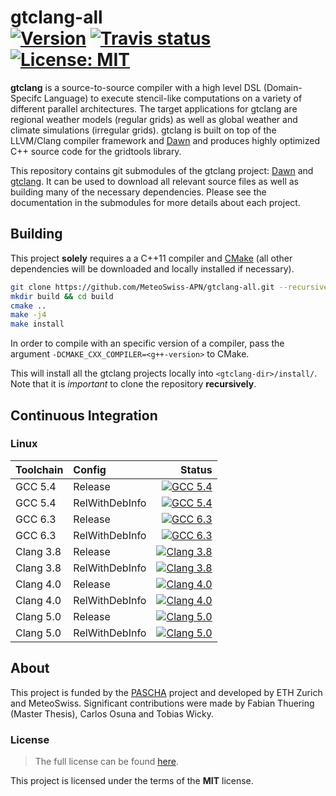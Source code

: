 gtclang-all <br/> <a target="_blank" href="http://semver.org">![Version][Version.Badge]</a> <a target="_blank" href="https://travis-ci.org/MeteoSwiss-APN/gtclang">![Travis status][TravisCI.Badge]</a> <a target="_blank" href="https://opensource.org/licenses/MIT">![License: MIT][MIT.License]</a>
===========

**gtclang** is a source-to-source compiler with a high level DSL (Domain-Specifc Language) to execute stencil-like computations on a variety of different parallel architectures. The target applications for gtclang are regional weather models (regular grids) as well as global weather and climate simulations (irregular grids). gtclang is built on top of the LLVM/Clang compiler framework and [Dawn](https://github.com/MeteoSwiss-APN/dawn) and produces highly optimized C++ source code for the gridtools library.

This repository contains git submodules of the gtclang project: [Dawn](https://github.com/MeteoSwiss-APN/dawn) and [gtclang](https://github.com/MeteoSwiss-APN/gtclang). It can be used to download all relevant source files as well as building many of the necessary dependencies. Please see the documentation in the submodules for more details about each project.

## Building

This project **solely** requires a a C++11 compiler and [CMake](https://cmake.org/) (all other dependencies will be downloaded and locally installed if necessary).

```bash
git clone https://github.com/MeteoSwiss-APN/gtclang-all.git --recursive
mkdir build && cd build
cmake ..
make -j4
make install
```

In order to compile with an specific version of a compiler, pass the argument `-DCMAKE_CXX_COMPILER=<g++-version>` to CMake.

This will install all the gtclang projects locally into `<gtclang-dir>/install/`. Note that it is *important* to clone the repository **recursively**.

## Continuous Integration

### Linux

|  Toolchain   | Config         |                                                     Status                                                               |
|:-------------|:---------------|-------------------------------------------------------------------------------------------------------------------------:|
| GCC 5.4      | Release        |  <a target="_blank" href="https://travis-ci.org/MeteoSwiss-APN/gtclang">![GCC 5.4][GCC_54_Release.Badge]</a>             |
| GCC 5.4      | RelWithDebInfo |  <a target="_blank" href="https://travis-ci.org/MeteoSwiss-APN/gtclang">![GCC 5.4][GCC_54_RelWithDebInfo.Badge]</a>      |
| GCC 6.3      | Release        |  <a target="_blank" href="https://travis-ci.org/MeteoSwiss-APN/gtclang">![GCC 6.3][GCC_63_Release.Badge]</a>             |
| GCC 6.3      | RelWithDebInfo |  <a target="_blank" href="https://travis-ci.org/MeteoSwiss-APN/gtclang">![GCC 6.3][GCC_63_RelWithDebInfo.Badge]</a>      |
| Clang 3.8    | Release        |  <a target="_blank" href="https://travis-ci.org/MeteoSwiss-APN/gtclang">![Clang 3.8][Clang_38_Release.Badge]</a>         |
| Clang 3.8    | RelWithDebInfo |  <a target="_blank" href="https://travis-ci.org/MeteoSwiss-APN/gtclang">![Clang 3.8][Clang_38_RelWithDebInfo.Badge]</a>  |
| Clang 4.0    | Release        |  <a target="_blank" href="https://travis-ci.org/MeteoSwiss-APN/gtclang">![Clang 4.0][Clang_40_Release.Badge]</a>         |
| Clang 4.0    | RelWithDebInfo |  <a target="_blank" href="https://travis-ci.org/MeteoSwiss-APN/gtclang">![Clang 4.0][Clang_40_RelWithDebInfo.Badge]</a>  |
| Clang 5.0    | Release        |  <a target="_blank" href="https://travis-ci.org/MeteoSwiss-APN/gtclang">![Clang 5.0][Clang_50_Release.Badge]</a>         |
| Clang 5.0    | RelWithDebInfo |  <a target="_blank" href="https://travis-ci.org/MeteoSwiss-APN/gtclang">![Clang 5.0][Clang_50_RelWithDebInfo.Badge]</a>  |

## About

This project is funded by the [PASCHA](http://www.pasc-ch.org/projects/2017-2020/pascha) project and developed by ETH Zurich and MeteoSwiss.
Significant contributions were made by Fabian Thuering (Master Thesis), Carlos Osuna and Tobias Wicky. 

### License

> The full license can be found [here](https://opensource.org/licenses/MIT).

This project is licensed under the terms of the **MIT** license.

<!-- Links -->
[TravisCI]: https://travis-ci.org/MeteoSwiss-APN/gtclang
[TravisCI.Badge]: https://travis-ci.org/MeteoSwiss-APN/gtclang.svg?branch=master
[Documentation.Badge]: https://img.shields.io/badge/documentation-link-blue.svg
[MIT.License]: https://img.shields.io/badge/License-MIT-blue.svg
[Version.Badge]: https://badge.fury.io/gh/MeteoSwiss-APN%2Fgtclang.svg
[GCC_54_Release.Badge]: https://travis-matrix-badges.herokuapp.com/repos/MeteoSwiss-APN/gtclang/branches/master/3
[GCC_54_RelWithDebInfo.Badge]: https://travis-matrix-badges.herokuapp.com/repos/MeteoSwiss-APN/gtclang/branches/master/4
[GCC_63_Release.Badge]: https://travis-matrix-badges.herokuapp.com/repos/MeteoSwiss-APN/gtclang/branches/master/5
[GCC_63_RelWithDebInfo.Badge]: https://travis-matrix-badges.herokuapp.com/repos/MeteoSwiss-APN/gtclang/branches/master/6
[Clang_38_Release.Badge]: https://travis-matrix-badges.herokuapp.com/repos/MeteoSwiss-APN/gtclang/branches/master/7
[Clang_38_RelWithDebInfo.Badge]: https://travis-matrix-badges.herokuapp.com/repos/MeteoSwiss-APN/gtclang/branches/master/8
[Clang_40_Release.Badge]: https://travis-matrix-badges.herokuapp.com/repos/MeteoSwiss-APN/gtclang/branches/master/9
[Clang_40_RelWithDebInfo.Badge]: https://travis-matrix-badges.herokuapp.com/repos/MeteoSwiss-APN/gtclang/branches/master/10
[Clang_50_Release.Badge]: https://travis-matrix-badges.herokuapp.com/repos/MeteoSwiss-APN/gtclang/branches/master/11
[Clang_50_RelWithDebInfo.Badge]: https://travis-matrix-badges.herokuapp.com/repos/MeteoSwiss-APN/gtclang/branches/master/12
